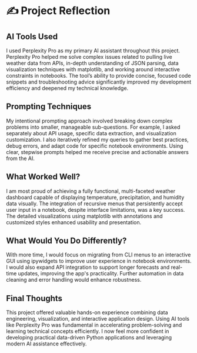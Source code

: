 # ✍️ Project Reflection

## AI Tools Used
I used Perplexity Pro as my primary AI assistant throughout this project. Perplexity Pro helped me solve complex issues related to pulling live weather data from APIs, in-depth understanding of JSON parsing, data visualization techniques with matplotlib, and working around interactive constraints in notebooks. The tool’s ability to provide concise, focused code snippets and troubleshooting advice significantly improved my development efficiency and deepened my technical knowledge.

## Prompting Techniques
My intentional prompting approach involved breaking down complex problems into smaller, manageable sub-questions. For example, I asked separately about API usage, specific data extraction, and visualization customization. I also iteratively refined my queries to gather best practices, debug errors, and adapt code for specific notebook environments. Using clear, stepwise prompts helped me receive precise and actionable answers from the AI.

## What Worked Well?
I am most proud of achieving a fully functional, multi-faceted weather dashboard capable of displaying temperature, precipitation, and humidity data visually. The integration of recursive menus that persistently accept user input in a notebook, despite interface limitations, was a key success. The detailed visualizations using matplotlib with annotations and customized styles enhanced usability and presentation.

## What Would You Do Differently?
With more time, I would focus on migrating from CLI menus to an interactive GUI using ipywidgets to improve user experience in notebook environments. I would also expand API integration to support longer forecasts and real-time updates, improving the app's practicality. Further automation in data cleaning and error handling would enhance robustness.

## Final Thoughts
This project offered valuable hands-on experience combining data engineering, visualization, and interactive application design. Using AI tools like Perplexity Pro was fundamental in accelerating problem-solving and learning technical concepts efficiently. I now feel more confident in developing practical data-driven Python applications and leveraging modern AI assistance effectively.


